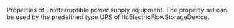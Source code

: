 Properties of uninterruptible power supply equipment. The property set can be used by the predefined type UPS  of IfcElectricFlowStorageDevice.
